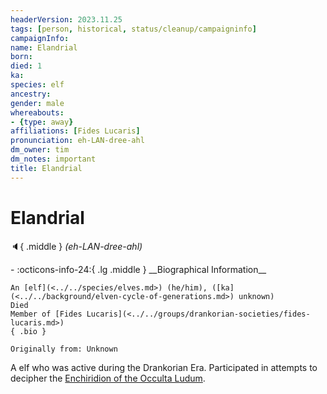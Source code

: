 ```yaml
---
headerVersion: 2023.11.25
tags: [person, historical, status/cleanup/campaigninfo]
campaignInfo:
name: Elandrial
born:
died: 1
ka:
species: elf
ancestry:
gender: male
whereabouts:
- {type: away}
affiliations: [Fides Lucaris]
pronunciation: eh-LAN-dree-ahl
dm_owner: tim
dm_notes: important
title: Elandrial
---
```

# Elandrial
:speaker:{ .middle } *(eh-LAN-dree-ahl)*  
<div class="grid cards ext-narrow-margin ext-one-column" markdown>
- :octicons-info-24:{ .lg .middle } __Biographical Information__

    An [elf](<../../species/elves.md>) (he/him), ([ka](<../../background/elven-cycle-of-generations.md>) unknown)  
    Died  
    Member of [Fides Lucaris](<../../groups/drankorian-societies/fides-lucaris.md>)  
    { .bio }

    Originally from: Unknown
</div>




A elf who was active during the Drankorian Era. Participated in attempts to decipher the [Enchiridion of the Occulta Ludum](<../../things/books/enchiridion-of-the-occulta-ludum.md>).